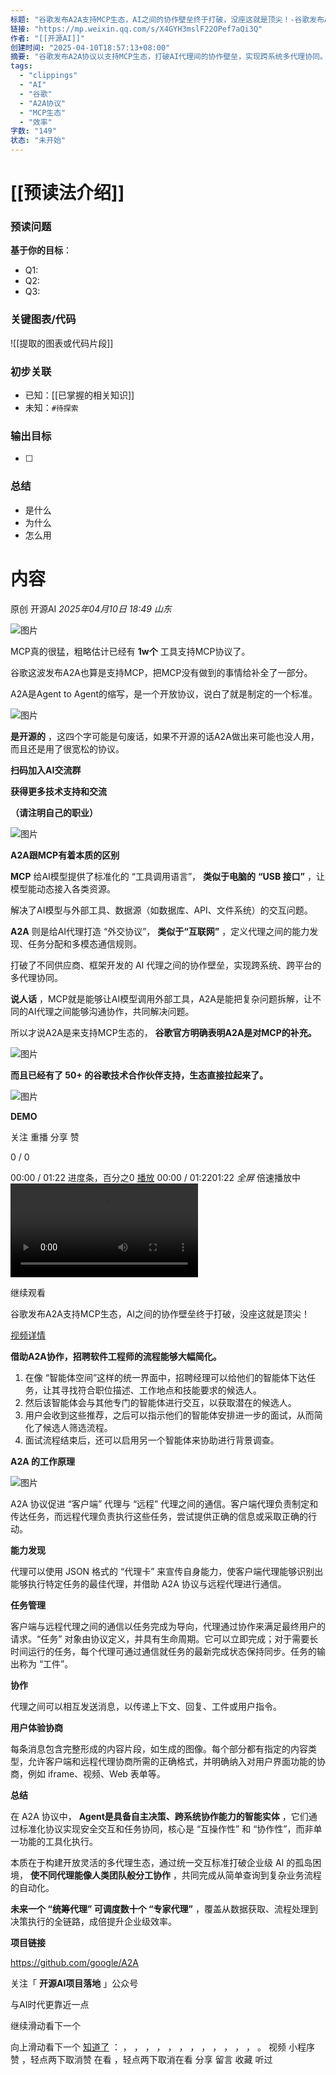 ```yaml
---
标题: "谷歌发布A2A支持MCP生态，AI之间的协作壁垒终于打破，没座这就是顶尖！-谷歌发布A2A支持MCP生态，AI之间的协作壁垒终于打破，没座这就是顶尖！"
链接: "https://mp.weixin.qq.com/s/X4GYH3mslF22OPef7aQi3Q"
作者: "[[开源AI]]"
创建时间: "2025-04-10T18:57:13+08:00"
摘要: "谷歌发布A2A协议以支持MCP生态，打破AI代理间的协作壁垒，实现跨系统多代理协同。"
tags:
  - "clippings"
  - "AI"
  - "谷歌"
  - "A2A协议"
  - "MCP生态"
  - "效率"
字数: "149"
状态: "未开始"
---
```

# [[预读法介绍]]
### 预读问题  
**基于你的目标**：
- Q1: 
- Q2: 
- Q3:   

### 关键图表/代码  
![[提取的图表或代码片段]]
### 初步关联  
- 已知：[[已掌握的相关知识]]  
- 未知：`#待探索`  

### 输出目标
- [ ] 

### 总结
- 是什么
- 为什么
- 怎么用

# 内容
原创 开源AI *2025年04月10日 18:49* *山东*

![图片](https://mmbiz.qpic.cn/mmbiz_png/l2VB7h1M5NZycGX1joiaRyTSdz8tNUFwKESzyfJRYCbjKiaqstwNh2pAgF0DX2YGwpNTpDyVa9e8GhJfVx9xm5ibw/640?wx_fmt=png&from=appmsg&tp=webp&wxfrom=5&wx_lazy=1&wx_co=1)

  

MCP真的很猛，粗略估计已经有 **1w个** 工具支持MCP协议了。

  

谷歌这波发布A2A也算是支持MCP，把MCP没有做到的事情给补全了一部分。

  

A2A是Agent to Agent的缩写，是一个开放协议，说白了就是制定的一个标准。

  

![图片](https://mmbiz.qpic.cn/mmbiz_png/l2VB7h1M5NZycGX1joiaRyTSdz8tNUFwKGnREw6vmttR8x8NB42libJztNaSTjFzjXBmJ0CGf9FFYPocn9ONZGIg/640?wx_fmt=png&from=appmsg&tp=webp&wxfrom=5&wx_lazy=1&wx_co=1)

  

**是开源的** ，这四个字可能是句废话，如果不开源的话A2A做出来可能也没人用，而且还是用了很宽松的协议。

  

**扫码加入AI交流群**

**获得更多技术支持和交流**

**（请注明自己的职业）**

![图片](https://mmbiz.qpic.cn/mmbiz_jpg/l2VB7h1M5NZycGX1joiaRyTSdz8tNUFwKTjYWZGjhNNCy3xdL1nXPc14Md09ibt3R8q9fwKwIwztDNvcKUMCRia4w/640?wx_fmt=jpeg&from=appmsg&tp=webp&wxfrom=5&wx_lazy=1&wx_co=1)

  

**A2A跟MCP有着本质的区别**

  

**MCP** 给AI模型提供了标准化的 “工具调用语言”， **类似于电脑的** **“USB 接口”** ，让模型能动态接入各类资源。

  

解决了AI模型与外部工具、数据源（如数据库、API、文件系统）的交互问题。

  

**A2A** 则是给AI代理打造 “外交协议”， **类似于“互联网”** ，定义代理之间的能力发现、任务分配和多模态通信规则。

  

打破了不同供应商、框架开发的 AI 代理之间的协作壁垒，实现跨系统、跨平台的多代理协同。

  

**说人话** ，MCP就是能够让AI模型调用外部工具，A2A是能把复杂问题拆解，让不同的AI代理之间能够沟通协作，共同解决问题。

  

所以才说A2A是来支持MCP生态的， **谷歌官方明确表明A2A是对MCP的补充。**

  

![图片](https://mp.weixin.qq.com/s/www.w3.org/2000/svg'%20xmlns:xlink='http://www.w3.org/1999/xlink'%3E%3Ctitle%3E%3C/title%3E%3Cg%20stroke='none'%20stroke-width='1'%20fill='none'%20fill-rule='evenodd'%20fill-opacity='0'%3E%3Cg%20transform='translate(-249.000000,%20-126.000000)'%20fill='%23FFFFFF'%3E%3Crect%20x='249'%20y='126'%20width='1'%20height='1'%3E%3C/rect%3E%3C/g%3E%3C/g%3E%3C/svg%3E)

  

**而且已经有了 50+ 的谷歌技术合作伙伴支持，生态直接拉起来了。**

  

![图片](https://mp.weixin.qq.com/s/www.w3.org/2000/svg'%20xmlns:xlink='http://www.w3.org/1999/xlink'%3E%3Ctitle%3E%3C/title%3E%3Cg%20stroke='none'%20stroke-width='1'%20fill='none'%20fill-rule='evenodd'%20fill-opacity='0'%3E%3Cg%20transform='translate(-249.000000,%20-126.000000)'%20fill='%23FFFFFF'%3E%3Crect%20x='249'%20y='126'%20width='1'%20height='1'%3E%3C/rect%3E%3C/g%3E%3C/g%3E%3C/svg%3E)

  

**DEMO**

  

关注 重播 分享 赞

0 / 0

00:00 / 01:22  进度条，百分之0 [播放](https://mp.weixin.qq.com/s/) 00:00 / 01:2201:22 *全屏* 倍速播放中 <video src="https://mpvideo.qpic.cn/0bc3bmaluaaasaabvppxbvtvac6dxifqboqa.f10002.mp4?dis_k=11b568604ea758138a1e6626af6fb607&amp;dis_t=1744282484&amp;play_scene=10120&amp;auth_info=CO6r6ewCbjAImoacuUg3EVY2GxU+WyM+cEVIMiQZZy0yS2soJkoRSnliGwZbczsy&amp;auth_key=5e870e621c8eeb97870fc35334995d39&amp;vid=wxv_3937436175962701828&amp;format_id=10002&amp;support_redirect=0&amp;mmversion=false">您的浏览器不支持 video 标签</video>

继续观看

谷歌发布A2A支持MCP生态，AI之间的协作壁垒终于打破，没座这就是顶尖！

<audio><source src="https://res.wx.qq.com/voice/getvoice?mediaid=MzA3MzA0MTAyNF8xMDAwMDI3Njk="></audio>

[视频详情](https://mp.weixin.qq.com/s/)

  

**借助A2A协作，招聘软件工程师的流程能够大幅简化。**

  

1. 在像 “智能体空间”这样的统一界面中，招聘经理可以给他们的智能体下达任务，让其寻找符合职位描述、工作地点和技能要求的候选人。
2. 然后该智能体会与其他专门的智能体进行交互，以获取潜在的候选人。
3. 用户会收到这些推荐，之后可以指示他们的智能体安排进一步的面试，从而简化了候选人筛选流程。
4. 面试流程结束后，还可以启用另一个智能体来协助进行背景调查。

  

**A2A 的工作原理**

  

  

![图片](https://mp.weixin.qq.com/s/www.w3.org/2000/svg'%20xmlns:xlink='http://www.w3.org/1999/xlink'%3E%3Ctitle%3E%3C/title%3E%3Cg%20stroke='none'%20stroke-width='1'%20fill='none'%20fill-rule='evenodd'%20fill-opacity='0'%3E%3Cg%20transform='translate(-249.000000,%20-126.000000)'%20fill='%23FFFFFF'%3E%3Crect%20x='249'%20y='126'%20width='1'%20height='1'%3E%3C/rect%3E%3C/g%3E%3C/g%3E%3C/svg%3E)

  

A2A 协议促进 “客户端” 代理与 “远程” 代理之间的通信。客户端代理负责制定和传达任务，而远程代理负责执行这些任务，尝试提供正确的信息或采取正确的行动。

  

**能力发现**

  

代理可以使用 JSON 格式的 “代理卡” 来宣传自身能力，使客户端代理能够识别出能够执行特定任务的最佳代理，并借助 A2A 协议与远程代理进行通信。

  

**任务管理**

  

客户端与远程代理之间的通信以任务完成为导向，代理通过协作来满足最终用户的请求。“任务” 对象由协议定义，并具有生命周期。它可以立即完成；对于需要长时间运行的任务，每个代理可通过通信就任务的最新完成状态保持同步。任务的输出称为 “工件”。

  

**协作**

  

代理之间可以相互发送消息，以传递上下文、回复、工件或用户指令。

  

**用户体验协商**

  

每条消息包含完整形成的内容片段，如生成的图像。每个部分都有指定的内容类型，允许客户端和远程代理协商所需的正确格式，并明确纳入对用户界面功能的协商，例如 iframe、视频、Web 表单等。

  

**总结**

  

在 A2A 协议中， **Agent是具备自主决策、跨系统协作能力的智能实体** ，它们通过标准化协议实现安全交互和任务协同，核心是 “互操作性” 和 “协作性”，而非单一功能的工具化执行。

  

本质在于构建开放灵活的多代理生态，通过统一交互标准打破企业级 AI 的孤岛困境， **使不同代理能像人类团队般分工协作** ，共同完成从简单查询到复杂业务流程的自动化。

  

**未来一个 “统筹代理” 可调度数十个 “专家代理”** ，覆盖从数据获取、流程处理到决策执行的全链路，成倍提升企业级效率。

  

**项目链接**

  

https://github.com/google/A2A

  

关注「 **开源AI项目落地** 」公众号

与AI时代更靠近一点  

  

继续滑动看下一个

向上滑动看下一个 [知道了](https://mp.weixin.qq.com/s/) ： ， ， ， ， ， ， ， ， ， ， ， ， 。 视频 小程序 赞 ，轻点两下取消赞 在看 ，轻点两下取消在看 分享 留言 收藏 听过